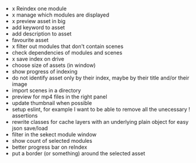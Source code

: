 - x Reindex one module
- x manage which modules are displayed
- x preview asset in big
- add keyword to asset
- add description to asset
- favourite asset
- x filter out modules that don't contain scenes
- check dependencies of modules and scenes
- x save index on drive
- choose size of assets (in window)
- show progress of indexing
- do not identify asset only by their index, maybe by their title and/or their image
- import scenes in a directory
- preview for mp4 files in the right panel
- update thumbnail when possible
- setup eslint, for example I want to be able to remove all the unecessary ! assertions
- rewrite classes for cache layers with an underlying plain object for easy json save/load
- filter in the sekect module window
- show count of selected modules
- better progress bar on reIndex
- put a border (or something) around the selected asset